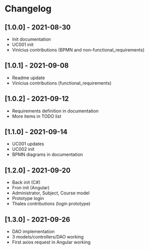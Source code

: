 # Changelog

## [1.0.0] - 2021-08-30
- Init documentation
- UC001 init
- Vinícius contributions (BPMN and non-functional_requirements)

## [1.0.1] - 2021-09-08
- Readme update
- Vinícius contributions (functional_requirements)

## [1.0.2] - 2021-09-12
- Requirements definition in documentation
- More items in TODO list

## [1.1.0] - 2021-09-14
- UC001 updates
- UC002 init
- BPMN diagrams in documentation

## [1.2.0] - 2021-09-20
- Back init (C#)
- Fron init (Angular)
- Administrator, Subject, Course model
- Prototype login
- Thales contributions (login prototype)

## [1.3.0] - 2021-09-26
- DAO implementation
- 3 models/controllers/DAO working
- First axios request in Angular working

